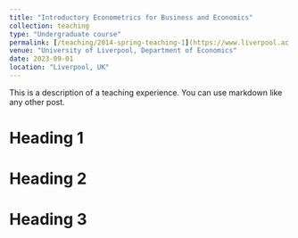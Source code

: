 ```yaml
---
title: "Introductory Econometrics for Business and Economics"
collection: teaching
type: "Undergraduate course"
permalink: [/teaching/2014-spring-teaching-1](https://www.liverpool.ac.uk/info/portal/pls/portal/tulwwwmerge.mergepage?p_template=m_bl&p_tulipproc=moddets&p_params=%3Fp_module_id%3D199608)
venue: "University of Liverpool, Department of Economics"
date: 2023-09-01
location: "Liverpool, UK"
---
```


This is a description of a teaching experience. You can use markdown like any other post.

Heading 1
======

Heading 2
======

Heading 3
======
